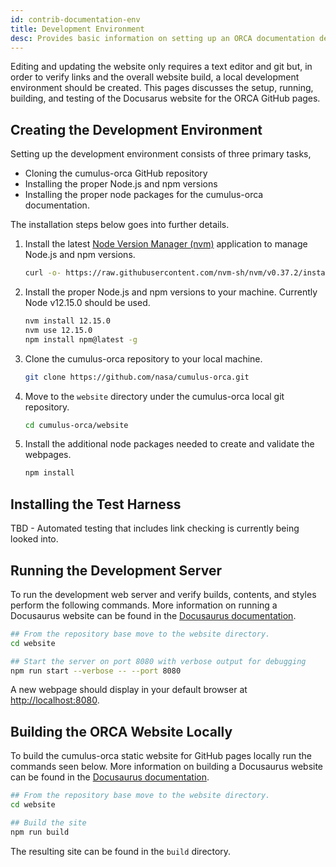 ```yaml
---
id: contrib-documentation-env
title: Development Environment
desc: Provides basic information on setting up an ORCA documentation development environment.
---
```

Editing and updating the website only requires a text editor and git but, in
order to verify links and the overall website build, a local development environment
should be created. This pages discusses the setup, running, building, and testing
of the Docusarus website for the ORCA GitHub pages.

## Creating the Development Environment

Setting up the development environment consists of three primary tasks,
- Cloning the cumulus-orca GitHub repository
- Installing the proper Node.js and npm versions
- Installing the proper node packages for the cumulus-orca documentation.

The installation steps below goes into further details.

1. Install the latest [Node Version Manager (nvm)](https://github.com/nvm-sh/nvm) application to manage Node.js and npm versions.
   ```sh
   curl -o- https://raw.githubusercontent.com/nvm-sh/nvm/v0.37.2/install.sh | bash
   ```

2. Install the proper Node.js and npm versions to your machine. Currently Node v12.15.0 should be used.
   ```sh
   nvm install 12.15.0
   nvm use 12.15.0
   npm install npm@latest -g
   ```

3. Clone the cumulus-orca repository to your local machine.
   ```sh
   git clone https://github.com/nasa/cumulus-orca.git
   ```

4. Move to the `website` directory under the cumulus-orca local git repository.
   ```sh
   cd cumulus-orca/website
   ```

5. Install the additional node packages needed to create and validate the webpages.
   ```sh
   npm install
   ```


## Installing the Test Harness

TBD - Automated testing that includes link checking is currently being looked into.


## Running the Development Server

To run the development web server and verify builds, contents, and styles perform
the following commands. More information on running a Docusaurus website can be
found in the [Docusaurus documentation](https://v2.docusaurus.io/docs/installation#running-the-development-server).

```sh
## From the repository base move to the website directory.
cd website

## Start the server on port 8080 with verbose output for debugging
npm run start --verbose -- --port 8080
```

A new webpage should display in your default browser at [http://localhost:8080](http://localhost:8080).


## Building the ORCA Website Locally

To build the cumulus-orca static website for GitHub pages locally run the
commands seen below. More information on building a Docusaurus website can be
found in the [Docusaurus documentation](https://v2.docusaurus.io/docs/installation#build).

```sh
## From the repository base move to the website directory.
cd website

## Build the site
npm run build
```

The resulting site can be found in the `build` directory.


